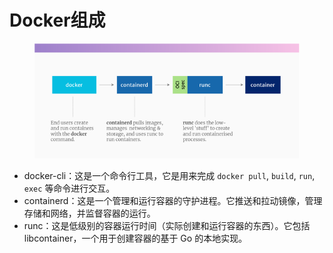 # Docker组成

<figure><img src="../../.gitbook/assets/image (3) (1) (1) (1) (1).png" alt=""><figcaption></figcaption></figure>

* docker-cli：这是一个命令行工具，它是用来完成 `docker pull`, `build`, `run`, `exec` 等命令进行交互。
* containerd：这是一个管理和运行容器的守护进程。它推送和拉动镜像，管理存储和网络，并监督容器的运行。
* runc：这是低级别的容器运行时间（实际创建和运行容器的东西）。它包括 libcontainer，一个用于创建容器的基于 Go 的本地实现。
